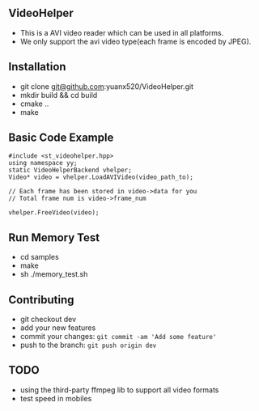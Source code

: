 ## VideoHelper

- This is a AVI video reader which can be used in all platforms.
- We only support the avi video type(each frame is encoded by JPEG).

## Installation

- git clone git@github.com:yuanx520/VideoHelper.git
- mkdir build && cd build
- cmake ..
- make

## Basic Code Example
```
#include <st_videohelper.hpp>
using namespace yy;
static VideoHelperBackend vhelper;
Video* video = vhelper.LoadAVIVideo(video_path_to);

// Each frame has been stored in video->data for you
// Total frame num is video->frame_num

vhelper.FreeVideo(video);
```

## Run Memory Test

- cd samples
- make
- sh ./memory_test.sh

## Contributing

- git checkout dev
- add your new features
- commit your changes: `git commit -am 'Add some feature'`
- push to the branch: `git push origin dev`

## TODO
- using the third-party ffmpeg lib to support all video formats
- test speed in mobiles
